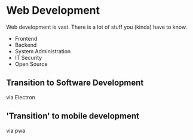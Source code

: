 # Web Development
Web development is vast. There is a lot of stuff you (kinda) have to know.



- Frontend
- Backend
- System Administration
- IT Security
- Open Source

## Transition to Software Development
via Electron

## 'Transition' to mobile development
via pwa 
